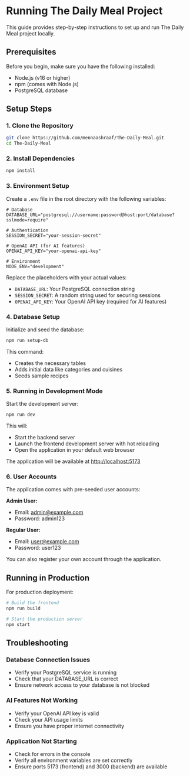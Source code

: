 # Running The Daily Meal Project

This guide provides step-by-step instructions to set up and run The Daily Meal project locally.

## Prerequisites

Before you begin, make sure you have the following installed:
- Node.js (v16 or higher)
- npm (comes with Node.js)
- PostgreSQL database

## Setup Steps

### 1. Clone the Repository

```bash
git clone https://github.com/mennaashraaf/The-Daily-Meal.git
cd The-Daily-Meal
```

### 2. Install Dependencies

```bash
npm install
```

### 3. Environment Setup

Create a `.env` file in the root directory with the following variables:

```
# Database
DATABASE_URL="postgresql://username:password@host:port/database?sslmode=require"

# Authentication
SESSION_SECRET="your-session-secret"

# OpenAI API (for AI features)
OPENAI_API_KEY="your-openai-api-key"

# Environment
NODE_ENV="development"
```

Replace the placeholders with your actual values:
- `DATABASE_URL`: Your PostgreSQL connection string
- `SESSION_SECRET`: A random string used for securing sessions
- `OPENAI_API_KEY`: Your OpenAI API key (required for AI features)

### 4. Database Setup

Initialize and seed the database:

```bash
npm run setup-db
```

This command:
- Creates the necessary tables
- Adds initial data like categories and cuisines
- Seeds sample recipes

### 5. Running in Development Mode

Start the development server:

```bash
npm run dev
```

This will:
- Start the backend server
- Launch the frontend development server with hot reloading
- Open the application in your default web browser

The application will be available at [http://localhost:5173](http://localhost:5173)

### 6. User Accounts

The application comes with pre-seeded user accounts:

**Admin User:**
- Email: admin@example.com
- Password: admin123

**Regular User:**
- Email: user@example.com
- Password: user123

You can also register your own account through the application.

## Running in Production

For production deployment:

```bash
# Build the frontend
npm run build

# Start the production server
npm start
```

## Troubleshooting

### Database Connection Issues
- Verify your PostgreSQL service is running
- Check that your DATABASE_URL is correct
- Ensure network access to your database is not blocked

### AI Features Not Working
- Verify your OpenAI API key is valid
- Check your API usage limits
- Ensure you have proper internet connectivity

### Application Not Starting
- Check for errors in the console
- Verify all environment variables are set correctly
- Ensure ports 5173 (frontend) and 3000 (backend) are available 